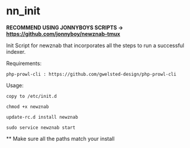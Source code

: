nn_init
========


**RECOMMEND USING JONNYBOYS SCRIPTS -> https://github.com/jonnyboy/newznab-tmux**




Init Script for newznab that incorporates all the steps to run a successful indexer.

Requirements:

    php-prowl-cli : https://github.com/gwelsted-design/php-prowl-cli
    
Usage:

    copy to /etc/init.d

    chmod +x newznab
  
    update-rc.d install newznab
  
    sudo service newznab start
  
  ** Make sure all the paths match your install
